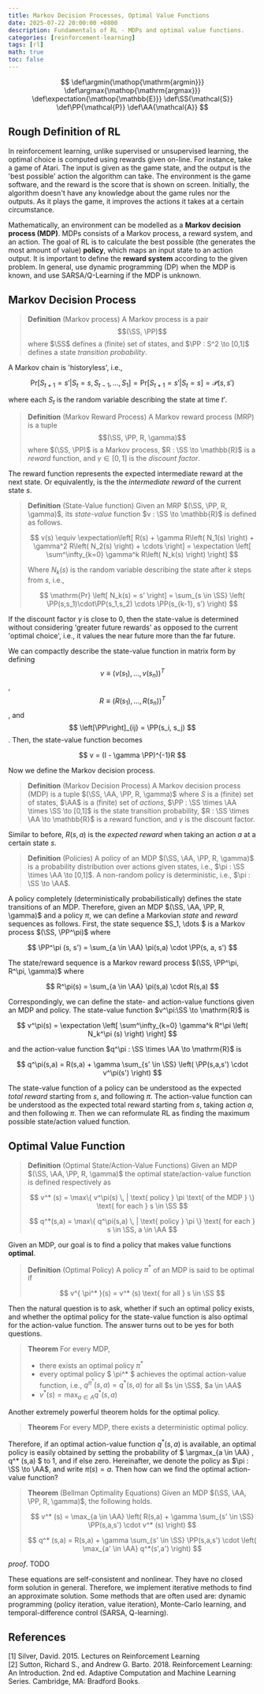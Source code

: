 ```yaml
---
title: Markov Decision Processes, Optimal Value Functions
date: 2025-07-22 20:00:00 +0800
description: Fundamentals of RL - MDPs and optimal value functions.
categories: [reinforcement-learning]
tags: [rl]
math: true
toc: false
---
```


$$
    \def\argmin{\mathop{\mathrm{argmin}}}
    \def\argmax{\mathop{\mathrm{argmax}}}
    \def\expectation{\mathop{\mathbb{E}}}
    \def\SS{\mathcal{S}}
    \def\PP{\mathcal{P}}
    \def\AA{\mathcal{A}}
$$

## Rough Definition of RL

In reinforcement learning, unlike supervised or unsupervised learning, the optimal choice is computed using rewards given on-line. For instance, take a game of Atari. The input is given as the game state, and the output is the 'best possible' action the algorithm can take. The environment is the game software, and the reward is the score that is shown on screen. Initially, the algorithm doesn't have any knowledge about the game rules nor the outputs. As it plays the game, it improves the actions it takes at a certain circumstance. 

Mathematically, an environment can be modelled as a **Markov decision process (MDP)**. MDPs consists of a Markov process, a reward system, and an action. The goal of RL is to calculate the best possible (the generates the most amount of value) **policy**, which maps an input state to an action output. It is important to define the **reward system** according to the given problem. In general, use dynamic programming (DP) when the MDP is known, and use SARSA/Q-Learning if the MDP is unknown.

## Markov Decision Process

> **Definition** (Markov process) A Markov process is a pair $$(\SS, \PP)$$ where $\SS$ defines a (finite) set of states, and $\PP : S^2 \to [0,1]$ defines a state _transition probability_.

A Markov chain is 'historyless', i.e.,

$$
\mathrm{Pr}\left[ S_{t+1} = s' | S_t = s, S_{t-1}, \dots, S_1 \right] = \mathrm{Pr}\left[ S_{t+1} = s' | S_t = s \right] = \mathcal{P}(s,s')
$$

where each $S_t$ is the random variable describing the state at time $t'$.

> **Definition** (Markov Reward Process) A Markov reward process (MRP) is a tuple $$(\SS, \PP, R, \gamma)$$ where $(\SS, \PP)$ is a Markov process, $R : \SS \to \mathbb{R}$ is a _reward_ function, and $\gamma \in [0,1]$ is the _discount factor_.

The reward function represents the expected intermediate reward at the next state. Or equivalently, is the the _intermediate reward_ of the current state $s$.

> **Definition** (State-Value function) Given an MRP $(\SS, \PP, R, \gamma)$, its _state-value_ function $v : \SS \to \mathbb{R}$ is defined as follows.
>
> $$
v(s) \equiv \expectation\left[  R(s) + \gamma R\left( N_1(s) \right) + \gamma^2 R\left( N_2(s) \right) + \cdots \right] = \expectation \left[ \sum^\infty_{k=0} \gamma^k R\left( N_k(s) \right) \right]
> $$
> 
> Where $N_k(s)$ is the random variable describing the state after $k$ steps from $s$, i.e.,
>
> $$
\mathrm{Pr} \left[ N_k(s) = s' \right] = \sum_{s \in \SS} \left( \PP(s,s_1)\cdot\PP(s_1,s_2) \cdots \PP(s_{k-1}, s') \right)
> $$

If the discount factor $\gamma$ is close to 0, then the state-value is determined without considering 'greater future rewards' as opposed to the current 'optimal choice', i.e., it values the near future more than the far future. 

We can compactly describe the state-value function in matrix form by defining 
$$
v \equiv \left( v(s_1), \dots, v(s_n) \right)^T
$$
, 
$$
R \equiv \left( R(s_1), \dots, R(s_n) \right)^T
$$
, and 
$$
\left[\PP\right]_{ij} = \PP(s_i, s_j)
$$
. Then, the state-value function becomes

$$
v = (I - \gamma \PP)^{-1}R
$$

Now we define the Markov decision process.

> **Definition** (Markov Decision Process) A Markov decision process (MDP) is a tuple $(\SS, \AA, \PP, R, \gamma)$ where $S$ is a (finite) set of states, $\AA$ is a (finite) set of _actions_, $\PP : \SS \times \AA \times \SS \to [0,1]$ is the state transition probability, $R : \SS \times \AA \to \mathbb{R}$ is a reward function, and $\gamma$ is the discount factor.

Similar to before, $R(s,a)$ is the _expected reward_ when taking an action $a$ at a certain state $s$.

> **Definition** (Policies) A policy of an MDP $(\SS, \AA, \PP, R, \gamma)$ is a probability distribution over actions given states, i.e., $\pi : \SS \times \AA \to [0,1]$. A non-random policy is deterministic, i.e., $\pi : \SS \to \AA$.

A policy completely (deterministically probabilistically) defines the state transitions of an MDP. Therefore, given an MDP $(\SS, \AA, \PP, R, \gamma)$ and a policy $\pi$, we can define a Markovian _state_ and _reward_ sequences as follows. First, the state sequence $S_1, \dots $ is a Markov process $(\SS, \PP^\pi)$ where

$$
\PP^\pi (s, s') = \sum_{a \in \AA} \pi(s,a) \cdot \PP(s, a, s')
$$

The state/reward sequence is a Markov reward process $(\SS, \PP^\pi, R^\pi, \gamma)$ where

$$
R^\pi(s) = \sum_{a \in \AA} \pi(s,a) \cdot R(s,a)
$$

Correspondingly, we can define the state- and action-value functions given an MDP and policy. The state-value function $v^\pi:\SS \to \mathrm{R}$ is

$$
v^\pi(s) = \expectation \left[ \sum^\infty_{k=0} \gamma^k R^\pi \left( N_k^\pi (s) \right) \right]
$$

and the action-value function $q^\pi : \SS \times \AA \to \mathrm{R}$ is

$$
q^\pi(s,a) = R(s,a) + \gamma \sum_{s' \in \SS} \left( \PP(s,a,s') \cdot v^\pi(s') \right)
$$

The state-value function of a policy can be understood as the expected _total reward_ starting from $s$, and following $\pi$. The action-value function can be understood as the expected total reward starting from $s$, taking action $a$, and then following $\pi$. Then we can reformulate RL as finding the maximum possible state/action valued function.

## Optimal Value Function

> **Definition** (Optimal State/Action-Value Functions) Given an MDP $(\SS, \AA, \PP, R, \gamma)$ the optimal state/action-value function is defined respectively as
>
>$$
v^* (s) = \max\{ v^\pi(s) \, | \text{ policy } \pi \text{ of the MDP } \} \text{ for each } s \in \SS 
>$$
>
>$$
q^*(s,a) = \max\{ q^\pi(s,a) \, | \text{ policy } \pi \} \text{ for each } s \in \SS, a \in \AA
>$$

Given an MDP, our goal is to find a policy that makes value functions **optimal**.

> **Definition** (Optimal Policy) A policy $\pi^*$ of an MDP is said to be optimal if
>
>$$
v^{ \pi^* }(s) = v^* (s) \text{ for all } s \in \SS
>$$

Then the natural question is to ask, whether if such an optimal policy exists, and whether the optimal policy for the state-value function is also optimal for the action-value function. The answer turns out to be yes for both questions.

> **Theorem** For every MDP,
> - there exists an optimal policy $\pi^*$
> - every optimal policy $ \pi^* $ achieves the optimal action-value function, i.e., $q^{ \pi^* }(s,a) = q^* (s,a)$ for all $s \in \SS$, $a \in \AA$
> - $v^* (s) = \max_{a \in A} q^* (s,a)$

Another extremely powerful theorem holds for the optimal policy.

> **Theorem** For every MDP, there exists a deterministic optimal policy.

Therefore, if an optimal action-value function $q^* (s,a)$ is available, an optimal policy is easily obtained by setting the probability of $ \argmax_{a \in \AA} \, q^* (s,a) $ to 1, and if else zero. Hereinafter, we denote the policy as $\pi : \SS \to \AA$, and write $\pi(s) = a$. Then how can we find the optimal action-value function?

> **Theorem** (Bellman Optimality Equations) Given an MDP $(\SS, \AA, \PP, R, \gamma)$, the following holds.
>
> $$
v^* (s) = \max_{a \in \AA} \left(  R(s,a) + \gamma \sum_{s' \in \SS} \PP(s,a,s') \cdot v^* (s) \right)
> $$
>
> $$
q^* (s,a) = R(s,a) + \gamma \sum_{s' \in \SS} \PP(s,a,s') \cdot \left( \max_{a' \in \AA} q^*(s',a') \right)
> $$

_proof_. TODO

These equations are self-consistent and nonlinear. They have no closed form solution in general. Therefore, we implement iterative methods to find an approximate solution. Some methods that are often used are: dynamic programming (policy iteration, value iteration), Monte-Carlo learning, and temporal-difference control (SARSA, Q-learning).

## References
[1] Silver, David. 2015. Lectures on Reinforcement Learning \
[2] Sutton, Richard S., and Andrew G. Barto. 2018. Reinforcement Learning: An Introduction. 2nd ed. Adaptive Computation and Machine Learning Series. Cambridge, MA: Bradford Books.